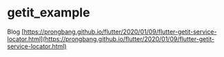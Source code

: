 # getit_example

Blog [https://prongbang.github.io/flutter/2020/01/09/flutter-getit-service-locator.html](https://prongbang.github.io/flutter/2020/01/09/flutter-getit-service-locator.html)
